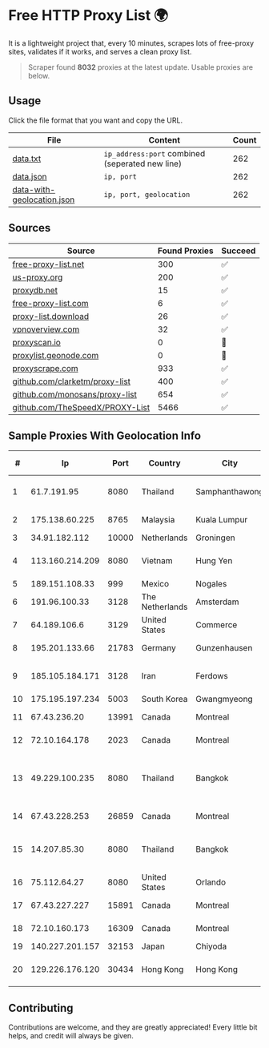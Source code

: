 
# Free HTTP Proxy List 🌍

It is a lightweight project that, every 10 minutes, scrapes lots of free-proxy sites, validates if it works, and serves a clean proxy list.


> Scraper found **8032** proxies at the latest update. Usable proxies are below.

## Usage

Click the file format that you want and copy the URL.


|File|Content|Count|
|----|-------|-----|
|[data.txt](https://raw.githubusercontent.com/themiralay/Proxy-List-World/master/data.txt)|`ip_address:port` combined (seperated new line)|262|
|[data.json](https://raw.githubusercontent.com/themiralay/Proxy-List-World/master/data.json)|`ip, port`|262|
|[data-with-geolocation.json](https://raw.githubusercontent.com/themiralay/Proxy-List-World/master/data-with-geolocation.json)|`ip, port, geolocation`|262|

## Sources

|Source|Found Proxies|Succeed|
|------|-------------|-------|
|[free-proxy-list.net](https://free-proxy-list.net)|300|✅|
|[us-proxy.org](https://www.us-proxy.org)|200|✅|
|[proxydb.net](http://proxydb.net)|15|✅|
|[free-proxy-list.com](https://free-proxy-list.com/?page=&port=&type%5B%5D=http&type%5B%5D=https&up_time=0&search=Search)|6|✅|
|[proxy-list.download](https://www.proxy-list.download/HTTP)|26|✅|
|[vpnoverview.com](https://vpnoverview.com/privacy/anonymous-browsing/free-proxy-servers)|32|✅|
|[proxyscan.io](https://www.proxyscan.io)|0|🚫|
|[proxylist.geonode.com](https://proxylist.geonode.com/api/proxy-list?limit=300&page=1&sort_by=lastChecked&sort_type=desc&protocols=http,https)|0|🚫|
|[proxyscrape.com](https://api.proxyscrape.com/v2/?request=displayproxies&protocol=http&timeout=10000&country=all&ssl=all&anonymity=all)|933|✅|
|[github.com/clarketm/proxy-list](https://raw.githubusercontent.com/clarketm/proxy-list/master/proxy-list-raw.txt)|400|✅|
|[github.com/monosans/proxy-list](https://raw.githubusercontent.com/monosans/proxy-list/main/proxies/http.txt)|654|✅|
|[github.com/TheSpeedX/PROXY-List](https://raw.githubusercontent.com/TheSpeedX/PROXY-List/master/http.txt)|5466|✅|


## Sample Proxies With Geolocation Info

|#|Ip|Port|Country|City|Internet Service Provider|
|-|--|----|-------|----|-------------------------|
|1|61.7.191.95|8080|Thailand|Samphanthawong|CAT Telecom Public Company Limited|
|2|175.138.60.225|8765|Malaysia|Kuala Lumpur|Telekom Malaysia Berhad|
|3|34.91.182.112|10000|Netherlands|Groningen|Google LLC|
|4|113.160.214.209|8080|Vietnam|Hung Yen|VietNam Post and Telecom Corporation|
|5|189.151.108.33|999|Mexico|Nogales|UNINET|
|6|191.96.100.33|3128|The Netherlands|Amsterdam|NovoServe B.V.|
|7|64.189.106.6|3129|United States|Commerce|Apogee Telecom Inc.|
|8|195.201.133.66|21783|Germany|Gunzenhausen|Hetzner Online GmbH|
|9|185.105.184.171|3128|Iran|Ferdows|Afagh Andish Dadeh Pardis Co. Ltd|
|10|175.195.197.234|5003|South Korea|Gwangmyeong|Korea Telecom|
|11|67.43.236.20|13991|Canada|Montreal|GloboTech Communications|
|12|72.10.164.178|2023|Canada|Montreal|GloboTech Communications|
|13|49.229.100.235|8080|Thailand|Bangkok|Advanced Wireless Network Company Limited|
|14|67.43.228.253|26859|Canada|Montreal|GloboTech Communications|
|15|14.207.85.30|8080|Thailand|Bangkok|Triple T Broadband Public Company Limited|
|16|75.112.64.27|8080|United States|Orlando|Spectrum|
|17|67.43.227.227|15891|Canada|Montreal|GloboTech Communications|
|18|72.10.160.173|16309|Canada|Montreal|GloboTech Communications|
|19|140.227.201.157|32153|Japan|Chiyoda|InfoSphere|
|20|129.226.176.120|30434|Hong Kong|Hong Kong|Tencent Cloud Computing (Beijing) Co|



## Contributing

Contributions are welcome, and they are greatly appreciated! Every
little bit helps, and credit will always be given.

